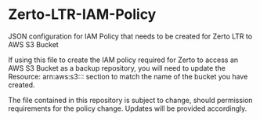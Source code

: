 # Zerto-LTR-IAM-Policy
JSON configuration for IAM Policy that needs to be created for Zerto LTR to AWS S3 Bucket

If using this file to create the IAM policy required for Zerto to access an AWS S3 Bucket as a backup repository, you will need to update the Resource: arn:aws:s3::: section to match the name of the bucket you have created.

The file contained in this repository is subject to change, should permission requirements for the policy change.  Updates will be provided accordingly.
